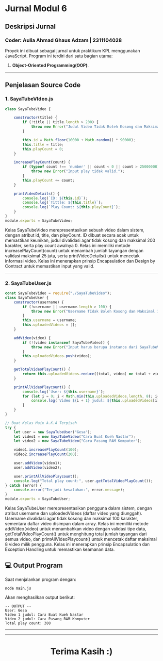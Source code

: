 # Jurnal Modul 6

## Deskripsi Jurnal
<h3>Coder: Aulia Ahmad Ghaus Adzam | 2311104028</h3>

Proyek ini dibuat sebagai jurnal untuk praktikum KPL menggunakan JavaScript. Program ini terdiri dari satu bagian utama:
1. **Object-Oriented Programming(OOP)**.

---

## Penjelasan Source Code

### 1. SayaTubeVIdeo.js
```javascript
class SayaTubeVideo {

    constructor(title) {
        if (!title || title.length > 200) {
            throw new Error("Judul Video Tidak Boleh Kosong dan Maksimal 200 Karakter.")
        }

        this.id = Math.floor(10000 + Math.random() * 90000);
        this.title = title;
        this.playCount = 0;
    }

    increasePlayCount(count) {
        if (typeof count !== 'number' || count < 0 || count > 25000000) {
            throw new Error("Input play tidak valid.");
        }
        this.playCount += count;
    }

    printVideoDetails() {
        console.log(`ID: ${this.id}`);
        console.log(`Tittle: ${this.title}`);
        console.log(`Play Count: ${this.playCount}`);
    }
}
module.exports = SayaTubeVideo;
```
<p>Kelas SayaTubeVideo merepresentasikan sebuah video dalam sistem, dengan atribut id, title, dan playCount. ID dibuat secara acak untuk memastikan keunikan, judul divalidasi agar tidak kosong dan maksimal 200 karakter, serta play count awalnya 0. Kelas ini memiliki metode increasePlayCount(count) untuk menambah jumlah tayangan dengan validasi maksimal 25 juta, serta printVideoDetails() untuk mencetak informasi video. Kelas ini menerapkan prinsip Encapsulation dan Design by Contract untuk memastikan input yang valid.</p>

---

### 2. SayaTubeUser.js
```javascript
const SayaTubeVideo = require("./SayaTubeVideo");
class SayaTubeUser {
    constructor(username) {
        if (!username || username.length > 100) {
            throw new Error("Username TIdak Boleh Kosong dan Maksimal 100 Karakter.")
        }
        this.username = username;
        this.uploadedVideos = [];
    }

    addVideo(video) {
        if (!(video instanceof SayaTubeVideo)) {
            throw new Error("Input harus berupa instance dari SayaTubeVideo.");
        }
        this.uploadedVideos.push(video);
    }

    getTotalVideoPlayCount() {
        return this.uploadedVideos.reduce((total, video) => total + video.playCount, 0);
    }

    printAllVideoPlaycount() {
        console.log(`User: ${this.username}`);
        for (let i = 0; i < Math.min(this.uploadedVideos.length, 8); i++) {
            console.log(`Video ${i + 1} judul: ${this.uploadedVideos[i].title}`);
        }
    }
}

// Buat Kelas Main A.K.A Terpisah
try {
    let user = new SayaTubeUser("Gesa");
    let video1 = new SayaTubeVideo("Cara Buat Kueh Nastar");
    let video2 = new SayaTubeVideo("Cara Pasang RAM Komputer");

    video1.increasePlayCount(100);
    video2.increasePlayCount(200);

    user.addVideo(video1);
    user.addVideo(video2);

    user.printAllVideoPlaycount();
    console.log("Total play count:", user.getTotalVideoPlayCount());
} catch (error) {
    console.error("Terjadi kesalahan:", error.message);
}
module.exports = SayaTubeUser;

```
<p>Kelas SayaTubeUser merepresentasikan pengguna dalam sistem, dengan atribut username dan uploadedVideos (daftar video yang diunggah). Username divalidasi agar tidak kosong dan maksimal 100 karakter, sementara daftar video disimpan dalam array. Kelas ini memiliki metode addVideo(video) untuk menambahkan video dengan validasi tipe data, getTotalVideoPlayCount() untuk menghitung total jumlah tayangan dari semua video, dan printAllVideoPlaycount() untuk mencetak daftar maksimal 8 video milik pengguna. Kelas ini menerapkan prinsip Encapsulation dan Exception Handling untuk memastikan keamanan data.</p>

## 💻 Output Program
Saat menjalankan program dengan:
```
node main.js
```
Akan menghasilkan output berikut:
```
-- OUTPUT --
User: Gesa
Video 1 judul: Cara Buat Kueh Nastar
Video 2 judul: Cara Pasang RAM Komputer
Total play count: 300
```


---


---
<h1 style ='text-align: center'>Terima Kasih :)</h1>